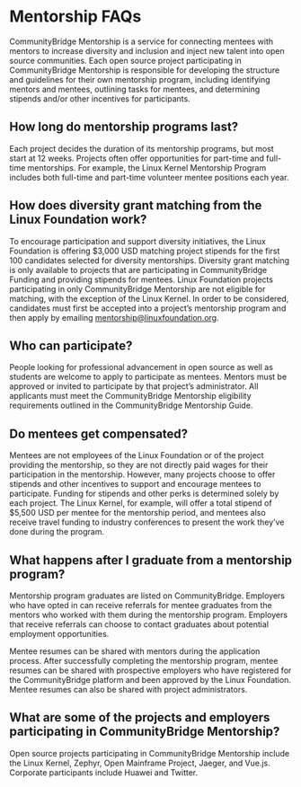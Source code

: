 # Mentorship FAQs

CommunityBridge Mentorship is a service for connecting mentees with mentors to increase diversity and inclusion and inject new talent into open source communities. Each open source project participating in CommunityBridge Mentorship is responsible for developing the structure and guidelines for their own mentorship program, including identifying mentors and mentees, outlining tasks for mentees, and determining stipends and/or other incentives for participants.

## How long do mentorship programs last? <a id="MentorshipFAQs-Howlongdomentorshipprogramslast?"></a>

Each project decides the duration of its mentorship programs, but most start at 12 weeks. Projects often offer opportunities for part-time and full-time mentorships. For example, the Linux Kernel Mentorship Program includes both full-time and part-time volunteer mentee positions each year.

## How does diversity grant matching from the Linux Foundation work? <a id="MentorshipFAQs-HowdoesdiversitygrantmatchingfromtheLinuxFoundationwork?"></a>

To encourage participation and support diversity initiatives, the Linux Foundation is offering $3,000 USD matching project stipends for the first 100 candidates selected for diversity mentorships. Diversity grant matching is only available to projects that are participating in CommunityBridge Funding and providing stipends for mentees. Linux Foundation projects participating in only CommunityBridge Mentorship are not eligible for matching, with the exception of the Linux Kernel. In order to be considered, candidates must first be accepted into a project’s mentorship program and then apply by emailing [mentorship@linuxfoundation.org](mailto:mentorship@linuxfoundation.org).

## Who can participate? <a id="MentorshipFAQs-Whocanparticipate?"></a>

People looking for professional advancement in open source as well as students are welcome to apply to participate as mentees. Mentors must be approved or invited to participate by that project’s administrator. All applicants must meet the CommunityBridge Mentorship eligibility requirements outlined in the CommunityBridge Mentorship Guide.

## Do mentees get compensated? <a id="MentorshipFAQs-Domenteesgetcompensated?"></a>

Mentees are not employees of the Linux Foundation or of the project providing the mentorship, so they are not directly paid wages for their participation in the mentorship. However, many projects choose to offer stipends and other incentives to support and encourage mentees to participate. Funding for stipends and other perks is determined solely by each project. The Linux Kernel, for example, will offer a total stipend of $5,500 USD per mentee for the mentorship period, and mentees also receive travel funding to industry conferences to present the work they’ve done during the program.

## What happens after I graduate from a mentorship program? <a id="MentorshipFAQs-WhathappensafterIgraduatefromamentorshipprogram?"></a>

Mentorship program graduates are listed on CommunityBridge. Employers who have opted in can receive referrals for mentee graduates from the mentors who worked with them during the mentorship program. Employers that receive referrals can choose to contact graduates about potential employment opportunities.

Mentee resumes can be shared with mentors during the application process. After successfully completing the mentorship program, mentee resumes can be shared with prospective employers who have registered for the CommunityBridge platform and been approved by the Linux Foundation. Mentee resumes can also be shared with project administrators.

## What are some of the projects and employers participating in CommunityBridge Mentorship? <a id="MentorshipFAQs-WhataresomeoftheprojectsandemployersparticipatinginCommunityBridgeMentorship?"></a>

Open source projects participating in CommunityBridge Mentorship include the Linux Kernel, Zephyr, Open Mainframe Project, Jaeger, and Vue.js. Corporate participants include Huawei and Twitter.

